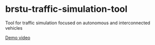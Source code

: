 # brstu-traffic-simulation-tool
Tool for traffic simulation focused on autonomous and interconnected vehicles

[Demo video](https://www.youtube.com/watch?v=UEIHJ5k3lVs)
